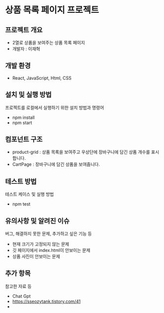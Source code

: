 # 상품 목록 페이지 프로젝트

## 프로젝트 개요

- 2열로 상품을 보여주는 상품 목록 페이지
- 개발자 : 이재혁

## 개발 환경

- React, JavaScript, Html, CSS

## 설치 및 실행 방법

프로젝트를 로컬에서 실행하기 위한 설치 방법과 명령어

- npm install
- npm start


## 컴포넌트 구조

- product-grid : 상품 목록을 보여주고 우상단에 장바구니에 담긴 상품 개수를 표시합니다.
- CartPage : 장바구니에 담긴 상품을 보여줌니다.

## 테스트 방법

테스트 케이스 및 실행 방법

- npm test


## 유의사항 및 알려진 이슈

버그, 해결하지 못한 문제, 추가하고 싶은 기능 등

- 현재 크기가 고정되지 않는 문제
- 깃 페이지에서 index.html이 안보이는 문제
- 상품 사진이 안보이는 문제

## 추가 항목

참고한 자료 등

- Chat Gpt
- https://sseozytank.tistory.com/41
- 